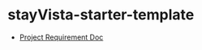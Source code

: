 # stayVista-starter-template
<!-- 
- [StayVista Resources](https://github.com/shakilahmedatik/stay-vista-resources) -->
- [Project Requirement Doc](https://docs.google.com/document/d/1jjOq06IFv8vlyB9DdDJ_l4FY7zxp3HMm_W9Su6znsyg/edit?usp=sharing)
